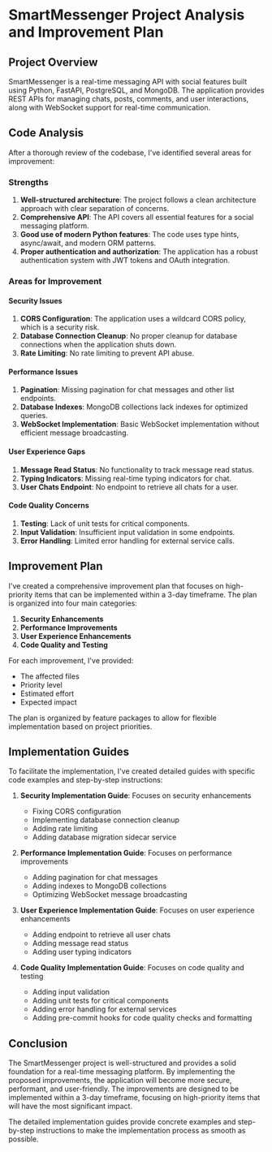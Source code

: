 # SmartMessenger Project Analysis and Improvement Plan

## Project Overview
SmartMessenger is a real-time messaging API with social features built using Python, FastAPI, PostgreSQL, and MongoDB. The application provides REST APIs for managing chats, posts, comments, and user interactions, along with WebSocket support for real-time communication.

## Code Analysis

After a thorough review of the codebase, I've identified several areas for improvement:

### Strengths
1. **Well-structured architecture**: The project follows a clean architecture approach with clear separation of concerns.
2. **Comprehensive API**: The API covers all essential features for a social messaging platform.
3. **Good use of modern Python features**: The code uses type hints, async/await, and modern ORM patterns.
4. **Proper authentication and authorization**: The application has a robust authentication system with JWT tokens and OAuth integration.

### Areas for Improvement

#### Security Issues
1. **CORS Configuration**: The application uses a wildcard CORS policy, which is a security risk.
2. **Database Connection Cleanup**: No proper cleanup for database connections when the application shuts down.
3. **Rate Limiting**: No rate limiting to prevent API abuse.

#### Performance Issues
1. **Pagination**: Missing pagination for chat messages and other list endpoints.
2. **Database Indexes**: MongoDB collections lack indexes for optimized queries.
3. **WebSocket Implementation**: Basic WebSocket implementation without efficient message broadcasting.

#### User Experience Gaps
1. **Message Read Status**: No functionality to track message read status.
2. **Typing Indicators**: Missing real-time typing indicators for chat.
3. **User Chats Endpoint**: No endpoint to retrieve all chats for a user.

#### Code Quality Concerns
1. **Testing**: Lack of unit tests for critical components.
2. **Input Validation**: Insufficient input validation in some endpoints.
3. **Error Handling**: Limited error handling for external service calls.

## Improvement Plan

I've created a comprehensive improvement plan that focuses on high-priority items that can be implemented within a 3-day timeframe. The plan is organized into four main categories:

1. **Security Enhancements**
2. **Performance Improvements**
3. **User Experience Enhancements**
4. **Code Quality and Testing**

For each improvement, I've provided:
- The affected files
- Priority level
- Estimated effort
- Expected impact

The plan is organized by feature packages to allow for flexible implementation based on project priorities.

## Implementation Guides

To facilitate the implementation, I've created detailed guides with specific code examples and step-by-step instructions:

1. **Security Implementation Guide**: Focuses on security enhancements
   - Fixing CORS configuration
   - Implementing database connection cleanup
   - Adding rate limiting
   - Adding database migration sidecar service

2. **Performance Implementation Guide**: Focuses on performance improvements
   - Adding pagination for chat messages
   - Adding indexes to MongoDB collections
   - Optimizing WebSocket message broadcasting

3. **User Experience Implementation Guide**: Focuses on user experience enhancements
   - Adding endpoint to retrieve all user chats
   - Adding message read status
   - Adding user typing indicators

4. **Code Quality Implementation Guide**: Focuses on code quality and testing
   - Adding input validation
   - Adding unit tests for critical components
   - Adding error handling for external services
   - Adding pre-commit hooks for code quality checks and formatting

## Conclusion

The SmartMessenger project is well-structured and provides a solid foundation for a real-time messaging platform. By implementing the proposed improvements, the application will become more secure, performant, and user-friendly. The improvements are designed to be implemented within a 3-day timeframe, focusing on high-priority items that will have the most significant impact.

The detailed implementation guides provide concrete examples and step-by-step instructions to make the implementation process as smooth as possible.
